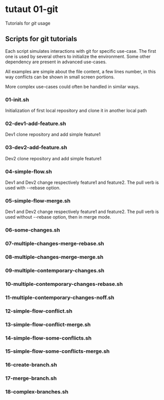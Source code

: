 # tutaut 01-git
Tutorials for *git* usage

## Scripts for git tutorials

Each script simulates interactions with git for specific use-case.
The first one is used by several others to initialize the environment.
Some other dependency are present in advanced use-cases.

All examples are simple about the file content, a few lines number, in this way
conflicts can be shown in small screen portions.

More complex use-cases could often be handled in similar ways.

### 01-init.sh
Initialization of first local repository and clone it in another local path

### 02-dev1-add-feature.sh
Dev1 clone repository and add simple feature1

### 03-dev2-add-feature.sh
Dev2 clone repository and add simple feature1

### 04-simple-flow.sh
Dev1 and Dev2 change respectively feature1 and feature2.
The pull verb is used with --rebase option.

### 05-simple-flow-merge.sh
Dev1 and Dev2 change respectively feature1 and feature2.
The pull verb is used without --rebase option, then in merge mode.

### 06-some-changes.sh

### 07-multiple-changes-merge-rebase.sh

### 08-multiple-changes-merge-merge.sh

### 09-multiple-contemporary-changes.sh

### 10-multiple-contemporary-changes-rebase.sh

### 11-multiple-contemporary-changes-noff.sh

### 12-simple-flow-conflict.sh

### 13-simple-flow-conflict-merge.sh

### 14-simple-flow-some-conflicts.sh

### 15-simple-flow-some-conflicts-merge.sh

### 16-create-branch.sh

### 17-merge-branch.sh

### 18-complex-branches.sh

